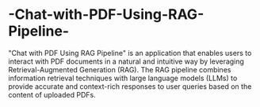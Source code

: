 # -Chat-with-PDF-Using-RAG-Pipeline-
"Chat with PDF Using RAG Pipeline" is an application that enables users to interact with PDF documents in a natural and intuitive way by leveraging Retrieval-Augmented Generation (RAG). The RAG pipeline combines information retrieval techniques with large language models (LLMs) to provide accurate and context-rich responses to user queries based on the content of uploaded PDFs.
